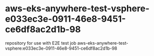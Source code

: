 # aws-eks-anywhere-test-vsphere-e033ec3e-0911-46e8-9451-ce6df8ac2d1b-98
repository for use with E2E test job aws-eks-anywhere-test-vsphere:e033ec3e-0911-46e8-9451-ce6df8ac2d1b-98
